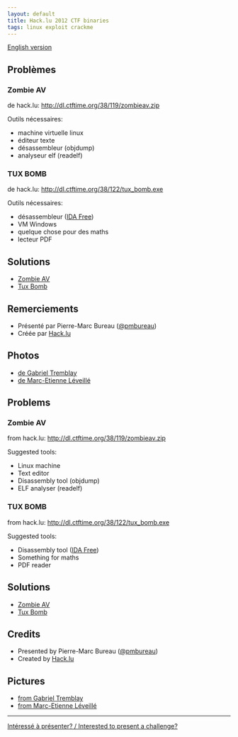 ```yaml
---
layout: default
title: Hack.lu 2012 CTF binaries
tags: linux exploit crackme
---
```


[English version](#english)

## Problèmes

### Zombie AV
de hack.lu: <http://dl.ctftime.org/38/119/zombieav.zip>

Outils nécessaires:

* machine virtuelle linux
* éditeur texte
* désassembleur (objdump)
* analyseur elf (readelf)

### TUX BOMB
de hack.lu: <http://dl.ctftime.org/38/122/tux_bomb.exe>

Outils nécessaires:

* désassembleur ([IDA Free](http://out7.hex-rays.com/files/idafree50.exe))
* VM Windows
* quelque chose pour des maths
* lecteur PDF

## Solutions

* [Zombie AV](http://sysexit.wordpress.com/2012/10/25/hacklu-ctf-2012-zombie-av-150-write-up/)
* [Tux Bomb](http://delogrand.blogspot.ca/2012/10/hacklu-ctf-tux-bomb-writeup.html)

## Remerciements

* Présenté par Pierre-Marc Bureau ([@pmbureau](https://twitter.com/pmbureau))
* Créée par [Hack.lu](http://hack.lu/)

## Photos

* [de Gabriel Tremblay](http://imgur.com/a/CaGQ9/all)
* [de Marc-Etienne Léveillé](http://www.flickr.com/photos/marcetienne/sets/72157632947684515/)

<a id="english"></a>

## Problems
### Zombie AV
from hack.lu: <http://dl.ctftime.org/38/119/zombieav.zip>

Suggested tools:

* Linux machine
* Text editor
* Disassembly tool (objdump)
* ELF analyser (readelf)

### TUX BOMB
from hack.lu: <http://dl.ctftime.org/38/122/tux_bomb.exe>

Suggested tools:

* Disassembly tool ([IDA Free](http://out7.hex-rays.com/files/idafree50.exe))
* Something for maths
* PDF reader

## Solutions

* [Zombie AV](http://sysexit.wordpress.com/2012/10/25/hacklu-ctf-2012-zombie-av-150-write-up/)
* [Tux Bomb](http://delogrand.blogspot.ca/2012/10/hacklu-ctf-tux-bomb-writeup.html)

## Credits

* Presented by Pierre-Marc Bureau ([@pmbureau](https://twitter.com/pmbureau))
* Created by [Hack.lu](http://hack.lu/)

## Pictures

* [from Gabriel Tremblay](http://imgur.com/a/CaGQ9/all)
* [from Marc-Etienne Léveillé](http://www.flickr.com/photos/marcetienne/sets/72157632947684515/)

<hr/>

[Intéressé à présenter? / Interested to present a challenge?](https://github.com/montrehack/montrehack.github.com/wiki/Present-at-Montrehack)
